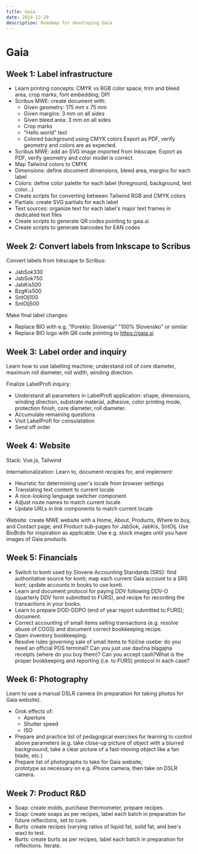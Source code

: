 ```yaml
---
title: Gaia
date: 2024-12-29
description: Roadmap for developing Gaia
---
```


# Gaia

## Week 1: Label infrastructure

- Learn printing concepts: CMYK vs RGB color space; trim and bleed area, crop marks; font embedding; DPI
- Scribus MWE: create document with:
  - Given geometry: 175 mm x 75 mm
  - Given margins: 3 mm on all sides
  - Given bleed area: 3 mm on all sides
  - Crop marks
  - "Hello world" text
  - Colored background using CMYK colors
  Export as PDF, verify geometry and colors are as expected.
- Scribus MWE: add an SVG image imported from Inkscape.
  Export as PDF, verify geometry and color model is correct.
- Map Tailwind colors to CMYK
- Dimensions: define document dimensions, bleed area, margins for each label
- Colors: define color palette for each label (foreground, background, text color...)
- Create scripts for converting between Tailwind RGB and CMYK colors
- Partials: create SVG partials for each label
- Text sources: organize text for each label's major text frames in dedicated text files
- Create scripts to generate QR codes pointing to gaia.si
- Create scripts to generate barcodes for EAN codes

## Week 2: Convert labels from Inkscape to Scribus

Convert labels from Inkscape to Scribus:

- JabSok330 
- JabSok750 
- JabKis500
- BzgKis500
- SntOlj100
- SntOlj500

Make final label changes:

- Replace BIO with e.g. "Poreklo: Slovenija" "100% Slovensko" or similar
- Replace BIO logo with QR code pointing to https://gaia.si

## Week 3: Label order and inquiry

Learn how to use labelling machine; understand roll of core diameter, maximum roll diameter, roll width, winding direction.

Finalize LabelProfi inquiry:

- Understand all parameters in LabelProfi application: shape, dimensions, winding direction, substrate material, adhesive, color printing mode, protection finish, core diameter, roll diameter.
- Accumulate remaining questions
- Visit LabelProfi for consulatation
- Send off order

## Week 4: Website

Stack: Vue.js, Tailwind

Internationalization: Learn to, document recipies for, and implement:

- Heuristic for determining user's locale from browser settings
- Translating text content to current locale
- A nice-looking language switcher component
- Adjust route names to match current locale
- Update URLs in link components to match current locale

Website: create MWE website with a Home, About, Products, Where to buy, and Contact page; and Product sub-pages for JabSok, JabKis, SntOlj.
Use BioBrdo for inspiration as applicable.
Use e.g. stock images until you have images of Gaia products.

## Week 5: Financials

- Switch to konti used by Slovene Accounting Standards (SRS): find authoritative source for konti; map each current Gaia account to a SRS kont; update accounts in books to use konti.
- Learn and document protocol for paying DDV following DDV-O (quarterly DDV form submitted to FURS), and recipe for recording the transactions in your books.
- Learn to prepare DOD-DDPO (end of year report submitted to FURS); document.
- Correct accounting of small items selling transactions (e.g. resolve abuse of COGS) and document correct bookkeeping recipe.
- Open inventory bookkeeping.
- Resolve rules governing sale of small items to fizične osebe: do you need an official POS terminal? Can you just use davčna blagajna receipts (where do you buy them)? Can you accept cash?What is the proper bookkeeping and reporting (i.e. to FURS) protocol in each case?

## Week 6: Photography

Learn to use a manual DSLR camera (in preparation for taking photos for Gaia website).

- Grok effects of:
  - Aperture
  - Shutter speed
  - ISO
- Prepare and practice list of pedagogical exercises for learning to control above parameters (e.g. take close-up picture of object with a blurred backgrouund, take a clear picture of a fast-moving object like a fan blade, etc.)
- Prepare list of photographs to take for Gaia website;  
  prototype as necessary on e.g. iPhone camera, then take on DSLR camera.

## Week 7: Product R&D

- Soap: create molds, purchase thermometer, prepare recipes.
- Soap: create soaps as per recipes, label each batch in preparation for future reflections, set to cure.
- Burts: create recipes (varying ratios of liquid fat, solid fat, and bee's wax) to test.
-  Burts: create burts as per recipes, label each batch in preparation for reflections. Iterate.
